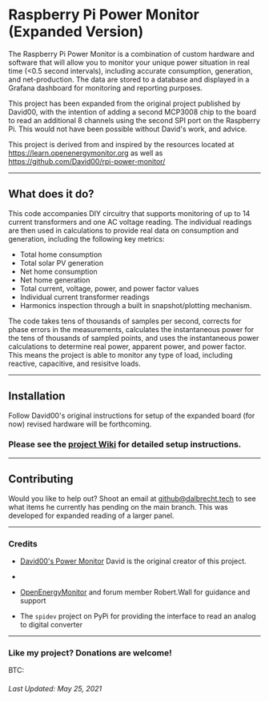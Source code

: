 # Raspberry Pi Power Monitor (Expanded Version)

The Raspberry Pi Power Monitor is a combination of custom hardware and software that will allow you to monitor your unique power situation in real time (<0.5 second intervals), including accurate consumption, generation, and net-production. The data are stored to a database and displayed in a Grafana dashboard for monitoring and reporting purposes.

This project has been expanded from the original project published by David00, with the intention of adding a second MCP3008 chip to the board to read an additional 8 channels using the second SPI port on the Raspberry Pi. This would not have been possible without David's work, and advice.

This project is derived from and inspired by the resources located at https://learn.openenergymonitor.org as well as https://github.com/David00/rpi-power-monitor/

---

## What does it do?

This code accompanies DIY circuitry that supports monitoring of up to 14 current transformers and one AC voltage reading. The individual readings are then used in calculations to provide real data on consumption and generation, including the following key metrics:

* Total home consumption
* Total solar PV generation
* Net home consumption
* Net home generation
* Total current, voltage, power, and power factor values
* Individual current transformer readings
* Harmonics inspection through a built in snapshot/plotting mechanism.

The code takes tens of thousands of samples per second, corrects for phase errors in the measurements, calculates the instantaneous power for the tens of thousands of sampled points, and uses the instantaneous power calculations to determine real power, apparent power, and power factor. This means the project is able to monitor any type of load, including reactive, capacitive, and resisitve loads.

---

## Installation

Follow David00's original instructions for setup of the expanded board (for now) revised hardware will be forthcoming.

### Please see the [project Wiki](https://github.com/David00/rpi-power-monitor/wiki#quick-start--table-of-contents) for detailed setup instructions.


---

## Contributing

Would you like to help out? Shoot an email at github@dalbrecht.tech to see what items he currently has pending on the main branch. This was developed for expanded reading of a larger panel.

---

### Credits

* [David00's Power Monitor](https://github.com/David00/rpi-power-monitor/) David is the original creator of this project.
* 
* [OpenEnergyMonitor](https://openenergymonitor.org) and forum member Robert.Wall for guidance and support

* The `spidev` project on PyPi for providing the interface to read an analog to digital converter


---


### Like my project? Donations are welcome!

BTC:  

###### Last Updated:  May 25, 2021

